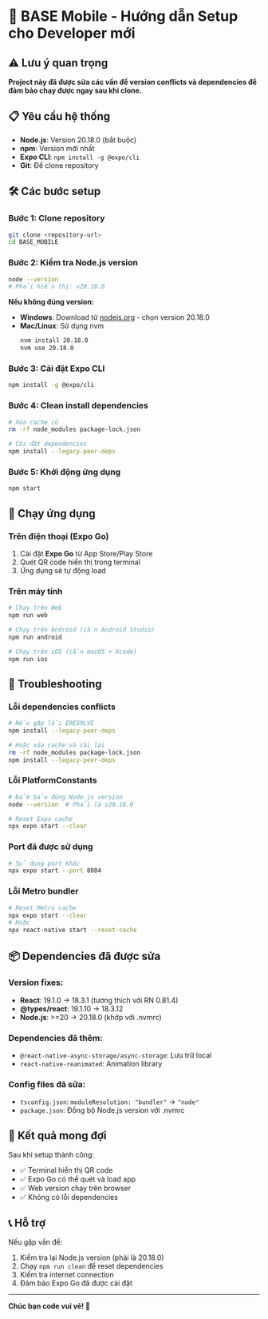 # 🚀 BASE Mobile - Hướng dẫn Setup cho Developer mới

## ⚠️ Lưu ý quan trọng

**Project này đã được sửa các vấn đề version conflicts và dependencies để đảm bảo chạy được ngay sau khi clone.**

## 📋 Yêu cầu hệ thống

- **Node.js**: Version 20.18.0 (bắt buộc)
- **npm**: Version mới nhất
- **Expo CLI**: `npm install -g @expo/cli`
- **Git**: Để clone repository

## 🛠️ Các bước setup

### Bước 1: Clone repository
```bash
git clone <repository-url>
cd BASE_MOBILE
```

### Bước 2: Kiểm tra Node.js version
```bash
node --version
# Phải hiển thị: v20.18.0
```

**Nếu không đúng version:**
- **Windows**: Download từ [nodejs.org](https://nodejs.org/) - chọn version 20.18.0
- **Mac/Linux**: Sử dụng nvm
  ```bash
  nvm install 20.18.0
  nvm use 20.18.0
  ```

### Bước 3: Cài đặt Expo CLI
```bash
npm install -g @expo/cli
```

### Bước 4: Clean install dependencies
```bash
# Xóa cache cũ
rm -rf node_modules package-lock.json

# Cài đặt dependencies
npm install --legacy-peer-deps
```

### Bước 5: Khởi động ứng dụng
```bash
npm start
```

## 📱 Chạy ứng dụng

### Trên điện thoại (Expo Go)
1. Cài đặt **Expo Go** từ App Store/Play Store
2. Quét QR code hiển thị trong terminal
3. Ứng dụng sẽ tự động load

### Trên máy tính
```bash
# Chạy trên Web
npm run web

# Chạy trên Android (cần Android Studio)
npm run android

# Chạy trên iOS (cần macOS + Xcode)
npm run ios
```

## 🔧 Troubleshooting

### Lỗi dependencies conflicts
```bash
# Nếu gặp lỗi ERESOLVE
npm install --legacy-peer-deps

# Hoặc xóa cache và cài lại
rm -rf node_modules package-lock.json
npm install --legacy-peer-deps
```

### Lỗi PlatformConstants
```bash
# Đảm bảo đúng Node.js version
node --version  # Phải là v20.18.0

# Reset Expo cache
npx expo start --clear
```

### Port đã được sử dụng
```bash
# Sử dụng port khác
npx expo start --port 8084
```

### Lỗi Metro bundler
```bash
# Reset Metro cache
npx expo start --clear
# Hoặc
npx react-native start --reset-cache
```

## 📦 Dependencies đã được sửa

### Version fixes:
- **React**: 19.1.0 → 18.3.1 (tương thích với RN 0.81.4)
- **@types/react**: 19.1.10 → 18.3.12
- **Node.js**: >=20 → 20.18.0 (khớp với .nvmrc)

### Dependencies đã thêm:
- `@react-native-async-storage/async-storage`: Lưu trữ local
- `react-native-reanimated`: Animation library

### Config files đã sửa:
- `tsconfig.json`: `moduleResolution: "bundler"` → `"node"`
- `package.json`: Đồng bộ Node.js version với .nvmrc

## 🎯 Kết quả mong đợi

Sau khi setup thành công:
- ✅ Terminal hiển thị QR code
- ✅ Expo Go có thể quét và load app
- ✅ Web version chạy trên browser
- ✅ Không có lỗi dependencies

## 📞 Hỗ trợ

Nếu gặp vấn đề:
1. Kiểm tra lại Node.js version (phải là 20.18.0)
2. Chạy `npm run clean` để reset dependencies
3. Kiểm tra internet connection
4. Đảm bảo Expo Go đã được cài đặt

---

**Chúc bạn code vui vẻ! 🎉**
